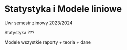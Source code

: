 # Statystyka i Modele liniowe
Uwr semestr zimowy 2023/2024

Statystyka  ???

Modele
wszystkie raporty + teoria + dane
